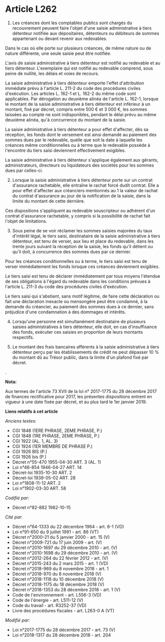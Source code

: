 # Article L262

1. Les créances dont les comptables publics sont chargés du recouvrement peuvent faire l'objet d'une saisie administrative à
tiers détenteur notifiée aux dépositaires, détenteurs ou débiteurs de sommes appartenant ou devant revenir aux redevables.

Dans le cas où elle porte sur plusieurs créances, de même nature ou de nature différente, une seule saisie peut être
notifiée.

L'avis de saisie administrative à tiers détenteur est notifié au redevable et au tiers détenteur. L'exemplaire qui est
notifié au redevable comprend, sous peine de nullité, les délais et voies de recours.

La saisie administrative à tiers détenteur emporte l'effet d'attribution immédiate prévu à l'article L. 211-2 du code des
procédures civiles d'exécution. Les articles L. 162-1 et L. 162-2 du même code sont applicables. Par dérogation au deuxième
alinéa de l'article L. 162-1, lorsque le montant de la saisie administrative à tiers détenteur est inférieur à un montant,
fixé par décret, compris entre 500 € et 3 000 €, les sommes laissées au compte ne sont indisponibles, pendant le délai prévu
au même deuxième alinéa, qu'à concurrence du montant de la saisie.

La saisie administrative à tiers détenteur a pour effet d'affecter, dès sa réception, les fonds dont le versement est ainsi
demandé au paiement des sommes dues par le redevable, quelle que soit la date à laquelle les créances même conditionnelles ou
à terme que le redevable possède à l'encontre du tiers saisi deviennent effectivement exigibles.

La saisie administrative à tiers détenteur s'applique également aux gérants, administrateurs, directeurs ou liquidateurs des
sociétés pour les sommes dues par celles-ci.

2. Lorsque la saisie administrative à tiers détenteur porte sur un contrat d'assurance rachetable, elle entraîne le rachat
forcé dudit contrat. Elle a pour effet d'affecter aux créanciers mentionnés au 1 la valeur de rachat du contrat d'assurance
au jour de la notification de la saisie, dans la limite du montant de cette dernière.

Ces dispositions s'appliquent au redevable souscripteur ou adhérent d'un contrat d'assurance rachetable, y compris si la
possibilité de rachat fait l'objet de limitations.

3. Sous peine de se voir réclamer les sommes saisies majorées du taux d'intérêt légal, le tiers saisi, destinataire de la
saisie administrative à tiers détenteur, est tenu de verser, aux lieu et place du redevable, dans les trente jours suivant la
réception de la saisie, les fonds qu'il détient ou qu'il doit, à concurrence des sommes dues par ce dernier.

Pour les créances conditionnelles ou à terme, le tiers saisi est tenu de verser immédiatement les fonds lorsque ces créances
deviennent exigibles.

Le tiers saisi est tenu de déclarer immédiatement par tous moyens l'étendue de ses obligations à l'égard du redevable dans
les conditions prévues à l'article L. 211-3 du code des procédures civiles d'exécution.

Le tiers saisi qui s'abstient, sans motif légitime, de faire cette déclaration ou fait une déclaration inexacte ou mensongère
peut être condamné, à la demande du créancier, au paiement des sommes dues à ce dernier, sans préjudice d'une condamnation à
des dommages et intérêts.

4. Lorsqu'une personne est simultanément destinataire de plusieurs saisies administratives à tiers détenteur, elle doit, en
cas d'insuffisance des fonds, exécuter ces saisies en proportion de leurs montants respectifs.

5. Le montant des frais bancaires afférents à la saisie administrative à tiers détenteur perçu par les établissements de
crédit ne peut dépasser 10 % du montant dû au Trésor public, dans la limite d'un plafond fixé par décret.

.

**Nota:**

Aux termes de l'article 73 XVII de la loi n° 2017-1775 du 28 décembre 2017 de finances rectificative pour 2017, les présentes
dispositions entrent en vigueur à une date fixée par décret, et au plus tard le 1er janvier 2019.

**Liens relatifs à cet article**

_Anciens textes_:

  - CGI 1848 (1ERE PHRASE, 2EME PHRASE, P.)
  - CGI 1848 (1RE PHRASE, 2EME PHRASE, P.)
  - CGI 1922 (AL. 1, AL. 3)
  - CGI 1924 (1ER MEMBRE DE PHRASE P.)
  - CGI 1926 BIS (P.)
  - CGI 1926 bis (P.)
  - Décret n°55-470 1955-04-30 ART. 3 (AL. 1)
  - Loi n°46-854 1946-04-27 ART. 14
  - Décret-loi 1935-10-30 ART. 2
  - Décret-loi 1938-05-02 ART. 28
  - Loi n°1808-11-12 ART. 2
  - Loi n°1902-03-30 ART. 58

_Codifié par_:

  - Décret n°82-882 1982-10-15

_Cité par_:

  - Décret n°64-1333 du 22 décembre 1964 - art. 6-1 (VD)
  - Loi n°91-650 du 9 juillet 1991 - art. 86 (VT)
  - Décret n°2000-21 du 5 janvier 2000 - art. 15 (V)
  - Décret n°2009-721 du 17 juin 2009 - art. (V)
  - Décret n°2010-1697 du 29 décembre 2010 - art. (V)
  - Décret n°2010-1698 du 29 décembre 2010 - art. (V)
  - Décret n°2012-264 du 22 février 2012 - art. (V)
  - Décret n°2015-243 du 2 mars 2015 - art. 1 (VD)
  - Décret n°2018-969 du 8 novembre 2018 - art. 1
  - Décret n°2018-970 du 8 novembre 2018 (V)
  - Décret n°2018-1118 du 10 décembre 2018 (V)
  - Décret n°2018-1175 du 18 décembre 2018 (V)
  - Décret n°2018-1353 du 28 décembre 2018 - art. 1 (V)
  - Code de l'environnement - art. L556-3 (VD)
  - Code de l'énergie - art. L511-12 (V)
  - Code du travail - art. R3252-37 (VD)
  - Livre des procédures fiscales - art. L263-0 A (VT)

_Modifié par_:

  - Loi n°2017-1775 du 28 décembre 2017 - art. 73 (V)
  - Loi n°2018-1317 du 28 décembre 2018 - art. 204
